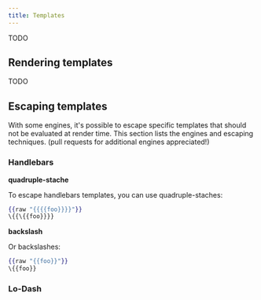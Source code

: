 ```yaml
---
title: Templates
---
```


TODO

## Rendering templates

TODO

## Escaping templates

With some engines, it's possible to escape specific templates that should not be evaluated at render time. This section lists the engines and escaping techniques. (pull requests for additional engines appreciated!)

### Handlebars

**quadruple-stache**

To escape handlebars templates, you can use quadruple-staches:

```handlebars
{{raw "{{{{foo}}}}"}}
\{{\{{foo}}}}
```

**backslash**

Or backslashes:

```handlebars
{{raw "{{foo}}"}}
\{{foo}}
```

### Lo-Dash
